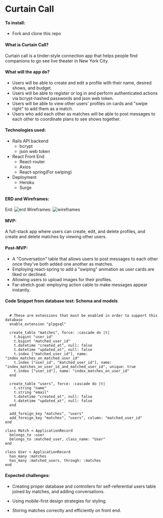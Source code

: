 # Curtain Call
#### To install:
* Fork and clone this repo
#### What is Curtain Call?
Curtain call is a tinder-style connection app that helps people find companions to go see live theater in New York City.
#### What will the app do?
* Users will be able to create and edit a profile with their name, desired shows, and budget.
* Users will be able to register or log in and perform authenticated actions via bcrypt-hashed passwords and json web token.
* Users will be able to view other users' profiles on cards and "swipe right" to add them as a match.
* Users who add each other as matches will be able to post messages to each other to coordinate plans to see shows together.
#### Technologies used:
* Rails API backend
  * bcrypt
  * json web token
* React Front End
  * React-router
  * Axios
  * React-spring(For swiping)
* Deployment
  * Heroku
  * Surge

#### ERD and Wireframes:
Erd:
![erd](https://imgur.com/a/3B1CiZU)
Wireframes:
![wireframes](https://imgur.com/a/AC7QSod)

#### MVP:
A full-stack app where users can create, edit, and delete profiles, and create and delete matches by viewing other users.

#### Post-MVP:
* A "Conversation" table that allows users to post messages to each other once they've both added one another as matches.
* Employing react-spring to add a "swiping" animation as user cards are liked or declined.
* Allowing users to upload images for their profiles.
* Far-stretch goal: employing action cable to make messages appear instantly.

#### Code Snippet from database test: Schema and models
```ActiveRecord::Schema.define(version: 2019_08_09_194947) do

  # These are extensions that must be enabled in order to support this database
  enable_extension "plpgsql"

  create_table "matches", force: :cascade do |t|
    t.bigint "user_id"
    t.bigint "matched_user_id"
    t.datetime "created_at", null: false
    t.datetime "updated_at", null: false
    t.index ["matched_user_id"], name: "index_matches_on_matched_user_id"
    t.index ["user_id", "matched_user_id"], name: "index_matches_on_user_id_and_matched_user_id", unique: true
    t.index ["user_id"], name: "index_matches_on_user_id"
  end

  create_table "users", force: :cascade do |t|
    t.string "name"
    t.string "email"
    t.datetime "created_at", null: false
    t.datetime "updated_at", null: false
  end

  add_foreign_key "matches", "users"
  add_foreign_key "matches", "users", column: "matched_user_id"
end

class Match < ApplicationRecord
  belongs_to :user
  belongs_to :matched_user, class_name: "User"
end

class User < ApplicationRecord
  has_many :matches
  has_many :matched_users, through: :matches
end
```

#### Expected challenges:
* Creating proper database and controllers for self-referential users table joined by matches, and adding conversations.

* Using mobile-first design strategies for styling.

* Storing matches correctly and efficiently on front end.


